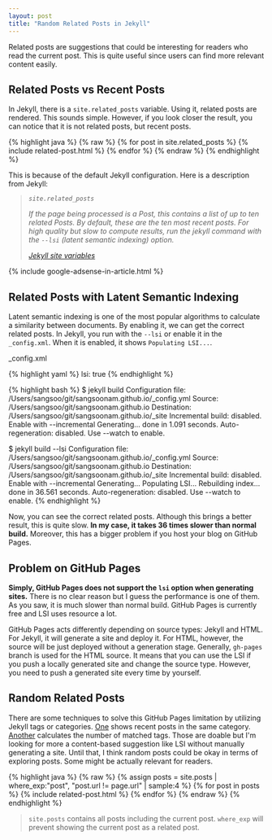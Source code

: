 ```yaml
---
layout: post
title: "Random Related Posts in Jekyll"
---
```


Related posts are suggestions that could be interesting for readers who read the current post. This is quite useful since users can find more relevant content easily.

## Related Posts vs Recent Posts

In Jekyll, there is a `site.related_posts` variable.  Using it, related posts are rendered. This sounds simple. However, if you look closer the result, you can notice that it is not related posts, but recent posts.

{% highlight java %}
{% raw %}
{% for post in site.related_posts %}
  {% include related-post.html %}
{% endfor %}
{% endraw %}
{% endhighlight %}

This is because of the default Jekyll configuration. Here is a description from Jekyll:

> _`site.related_posts`_
>
> _If the page being processed is a Post, this contains a list of up to ten related Posts. By default, these are the ten most recent posts. For high quality but slow to compute results, run the jekyll command with the `--lsi` (latent semantic indexing) option._
>
> _[Jekyll site variables](https://jekyllrb.com/docs/variables/#site-variables)_


{% include google-adsense-in-article.html %}

## Related Posts with Latent Semantic Indexing

Latent semantic indexing is one of the most popular algorithms to calculate a similarity between documents. By enabling it, we can get the correct related posts. In Jekyll, you run with the `--lsi` or enable it in the `_config.xml`. When it is enabled, it shows `Populating LSI...`.

<p class="code-label">_config.xml</p>
{% highlight yaml %}
lsi: true
{% endhighlight %}

{% highlight bash %}
$ jekyll build
Configuration file: /Users/sangsoo/git/sangsoonam.github.io/_config.yml
            Source: /Users/sangsoo/git/sangsoonam.github.io
       Destination: /Users/sangsoo/git/sangsoonam.github.io/_site
 Incremental build: disabled. Enable with --incremental
      Generating...
                    done in 1.091 seconds.
 Auto-regeneration: disabled. Use --watch to enable.

$ jekyll build --lsi
Configuration file: /Users/sangsoo/git/sangsoonam.github.io/_config.yml
            Source: /Users/sangsoo/git/sangsoonam.github.io
       Destination: /Users/sangsoo/git/sangsoonam.github.io/_site
 Incremental build: disabled. Enable with --incremental
      Generating...
  Populating LSI...
Rebuilding index...
                    done in 36.561 seconds.
 Auto-regeneration: disabled. Use --watch to enable.
{% endhighlight %}

Now, you can see the correct related posts. Although this brings a better result, this is quite slow. **In my case, it takes 36 times slower than normal build.** Moreover, this has a bigger problem if you host your blog on GitHub Pages.

## Problem on GitHub Pages

**Simply, GitHub Pages does not support the `lsi` option when generating sites.** There is no clear reason but I guess the performance is one of them. As you saw, it is much slower than normal build. GitHub Pages is currently free and LSI uses resource a lot.

GitHub Pages acts differently depending on source types: Jekyll and HTML. For Jekyll, it will generate a site and deploy it. For HTML, however, the source will be just deployed without a generation stage. Generally, `gh-pages` branch is used for the HTML source. It means that you can use the LSI if you push a locally generated site and change the source type. However, you need to push a generated site every time by yourself.


## Random Related Posts

There are some techniques to solve this GitHub Pages limitation by utilizing Jekyll tags or categories. [One](https://alligator.io/jekyll/related-posts-in-jekyll/) shows recent posts in the same category. [Another](https://blog.webjeda.com/jekyll-related-posts/) calculates the number of matched tags. Those are doable but I'm looking for more a content-based suggestion like LSI without manually generating a site. Until that, I think random posts could be okay in terms of exploring posts. Some might be actually relevant for readers.

{% highlight java %}
{% raw %}
{% assign posts = site.posts | where_exp:"post", "post.url != page.url" | sample:4 %}
{% for post in posts %}
  {% include related-post.html %}
{% endfor %}
{% endraw %}
{% endhighlight %}

> `site.posts` contains all posts including the current post. `where_exp` will prevent showing the current post as a related post.
